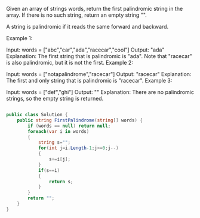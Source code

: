 Given an array of strings words, return the first palindromic string in the array. If there is no such string, return an empty string "".

A string is palindromic if it reads the same forward and backward.

 

Example 1:

Input: words = ["abc","car","ada","racecar","cool"]
Output: "ada"
Explanation: The first string that is palindromic is "ada".
Note that "racecar" is also palindromic, but it is not the first.
Example 2:

Input: words = ["notapalindrome","racecar"]
Output: "racecar"
Explanation: The first and only string that is palindromic is "racecar".
Example 3:

Input: words = ["def","ghi"]
Output: ""
Explanation: There are no palindromic strings, so the empty string is returned.



```csharp

public class Solution {
    public string FirstPalindrome(string[] words) {
        if (words == null) return null;
        foreach(var i in words)
        {
            string s="";
            for(int j=i.Length-1;j>=0;j--)
            {
                s+=i[j];           
            }
            if(s==i)
            {
                return s;
            }  
        }
        return "";
    }
}
